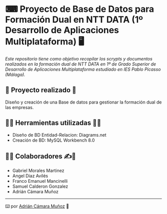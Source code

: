 # ⌨ Proyecto de Base de Datos para Formación Dual en NTT DATA (1º Desarrollo de Aplicaciones Multiplataforma) 🖥

_Este repositorio tiene como objetivo recopilar los scrypts y documentos realizados en la formación dual de NTT DATA en 1º de Grado Superior de Desarrollo de Aplicaciones Multiplataforma estudiado en IES Pablo Picasso (Málaga)._

## 📁 Proyecto realizado 📁
Diseño y creación de una Base de datos para gestionar la formación dual de las empresas.

## 👨‍💻 Herramientas utilizadas 👨‍💻
* Diseño de BD Entidad-Relacion: Diagrams.net 
* Creación de BD: MySQL Workbench 8.0

## 🧑‍💻 Colaboradores ✍️💪
* Gabriel Morales Martinez
* Angel Diaz Avilés
* Franco Emanuel Mancinelli
* Samuel Calderon Gonzalez
* Adrián Cámara Muñoz

---
⌨️ por [Adrián Cámara Muñoz](https://twitter.com/adriancamara740) 💛
